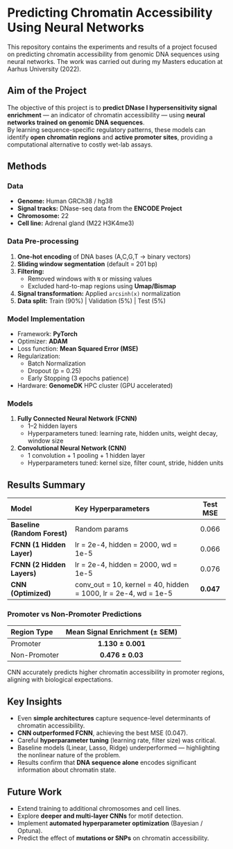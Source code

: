 # Predicting Chromatin Accessibility Using Neural Networks

This repository contains the experiments and results of a project focused on predicting chromatin accessibility from genomic DNA sequences using neural networks. The work was carried out during my Masters education at Aarhus University (2022).



## Aim of the Project

The objective of this project is to **predict DNase I hypersensitivity signal enrichment** — an indicator of chromatin accessibility — using **neural networks trained on genomic DNA sequences**.  
By learning sequence-specific regulatory patterns, these models can identify **open chromatin regions** and **active promoter sites**, providing a computational alternative to costly wet-lab assays.



## Methods

### Data
- **Genome:** Human GRCh38 / hg38  
- **Signal tracks:** DNase-seq data from the **ENCODE Project**  
- **Chromosome:** 22  
- **Cell line:** Adrenal gland (M22 H3K4me3)

### Data Pre-processing
1. **One-hot encoding** of DNA bases (A,C,G,T → binary vectors)  
2. **Sliding window segmentation** (default = 201 bp)  
3. **Filtering:**  
   - Removed windows with `N` or missing values  
   - Excluded hard-to-map regions using **Umap/Bismap**  
4. **Signal transformation:** Applied `arcsinh(x)` normalization  
5. **Data split:** Train (90%)  |  Validation (5%)  |  Test (5%)

### Model Implementation
- Framework: **PyTorch**
- Optimizer: **ADAM**
- Loss function: **Mean Squared Error (MSE)**
- Regularization:  
  - Batch Normalization  
  - Dropout (p = 0.25)  
  - Early Stopping (3 epochs patience)
- Hardware: **GenomeDK** HPC cluster (GPU accelerated)

### Models
1. **Fully Connected Neural Network (FCNN)**  
   - 1–2 hidden layers  
   - Hyperparameters tuned: learning rate, hidden units, weight decay, window size  
2. **Convolutional Neural Network (CNN)**  
   - 1 convolution + 1 pooling + 1 hidden layer  
   - Hyperparameters tuned: kernel size, filter count, stride, hidden units  


## Results Summary

| Model | Key Hyperparameters | Test MSE |
|:------|:--------------------|:--------:|
| **Baseline (Random Forest)** | Random params | 0.066 |
| **FCNN (1 Hidden Layer)** | lr = 2e-4, hidden = 2000, wd = 1e-5 | 0.066 |
| **FCNN (2 Hidden Layers)** | lr = 2e-4, hidden = 2000, wd = 1e-5 | 0.076 |
| **CNN (Optimized)** | conv_out = 10, kernel = 40, hidden = 1000, lr = 2e-4, wd = 1e-5 | **0.047** |

### Promoter vs Non-Promoter Predictions
| Region Type | Mean Signal Enrichment (± SEM) |
|:-------------|:-------------------------------:|
| Promoter | **1.130 ± 0.001** |
| Non-Promoter | **0.476 ± 0.03** |

CNN accurately predicts higher chromatin accessibility in promoter regions, aligning with biological expectations.



## Key Insights
- Even **simple architectures** capture sequence-level determinants of chromatin accessibility.  
- **CNN outperformed FCNN**, achieving the best MSE (0.047).  
- Careful **hyperparameter tuning** (learning rate, filter size) was critical.  
- Baseline models (Linear, Lasso, Ridge) underperformed — highlighting the nonlinear nature of the problem.  
- Results confirm that **DNA sequence alone** encodes significant information about chromatin state.



## Future Work
- Extend training to additional chromosomes and cell lines.  
- Explore **deeper and multi-layer CNNs** for motif detection.  
- Implement **automated hyperparameter optimization** (Bayesian / Optuna).  
- Predict the effect of **mutations or SNPs** on chromatin accessibility.


